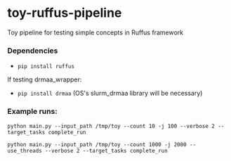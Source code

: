 # toy-ruffus-pipeline

Toy pipeline for testing simple concepts in Ruffus framework


### Dependencies

 - `pip install ruffus`
 
If testing drmaa_wrapper:

 - `pip install drmaa` (OS's slurm_drmaa library will be necessary)
 
 

### Example runs:

`python main.py --input_path /tmp/toy --count 10 -j 100 --verbose 2 --target_tasks complete_run`

`python main.py --input_path /tmp/toy --count 1000 -j 2000 --use_threads --verbose 2 --target_tasks complete_run`
